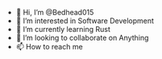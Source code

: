 - 👋 Hi, I’m @Bedhead015
- 👀 I’m interested in Software Development
- 🌱 I’m currently learning Rust
- 💞️ I’m looking to collaborate on Anything
- 📫 How to reach me 

<!---
Bedhead015/Bedhead015 is a ✨ special ✨ repository because its `README.md` (this file) appears on your GitHub profile.
You can click the Preview link to take a look at your changes.
--->
